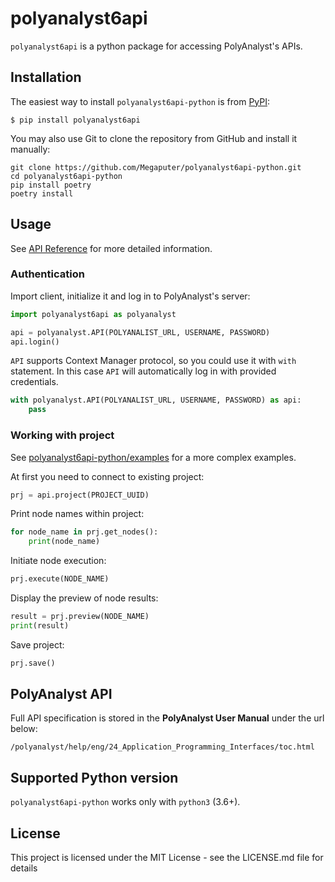 # polyanalyst6api

`polyanalyst6api` is a python package for accessing PolyAnalyst's APIs.

## Installation

The easiest way to install `polyanalyst6api-python` is from [PyPI](https://pypi.org/project/polyanalyst6api/):

```
$ pip install polyanalyst6api
```

You may also use Git to clone the repository from GitHub and install it manually:

```
git clone https://github.com/Megaputer/polyanalyst6api-python.git
cd polyanalyst6api-python
pip install poetry
poetry install
```

## Usage

See [API Reference](https://megaputer.github.io/polyanalyst6api-python/) for more detailed information.

### Authentication

Import client, initialize it and log in to PolyAnalyst's server:

```python
import polyanalyst6api as polyanalyst

api = polyanalyst.API(POLYANALIST_URL, USERNAME, PASSWORD)
api.login()
```

`API` supports Context Manager protocol, so you could use it with `with` statement. In this case `API` will automatically log in with provided credentials.

```python
with polyanalyst.API(POLYANALIST_URL, USERNAME, PASSWORD) as api:
    pass
```

### Working with project

See [polyanalyst6api-python/examples](https://github.com/Megaputer/polyanalyst6api-python/tree/master/examples) for a more complex examples.

At first you need to connect to existing project:
```python
prj = api.project(PROJECT_UUID)
```

Print node names within project:
```python
for node_name in prj.get_nodes():
    print(node_name)
```

Initiate node execution:
```python
prj.execute(NODE_NAME)
```

Display the preview of node results:
```python
result = prj.preview(NODE_NAME)
print(result)
```

Save project:
```python
prj.save()
```

## PolyAnalyst API
Full API specification is stored in the **PolyAnalyst User Manual** under the url below:

```
/polyanalyst/help/eng/24_Application_Programming_Interfaces/toc.html
```

## Supported Python version

`polyanalyst6api-python` works only with `python3` (3.6+).

## License

This project is licensed under the MIT License - see the LICENSE.md file for details
